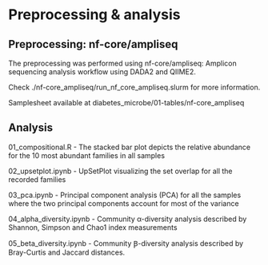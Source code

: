 # Preprocessing & analysis

##  Preprocessing: nf-core/ampliseq
The preprocessing was performed using nf-core/ampliseq: Amplicon sequencing analysis workflow using DADA2 and QIIME2. 

Check ./nf-core_ampliseq/run_nf_core_ampliseq.slurm for more information. 

Samplesheet available at diabetes_microbe/01-tables/nf-core_ampliseq

##  Analysis

01_compositional.R  - The stacked bar plot depicts the relative abundance for the 10 most abundant families in all samples

02_upsetplot.ipynb - UpSetPlot visualizing the set overlap for all the recorded families 

03_pca.ipynb - Principal component analysis (PCA) for all the samples where the two principal components account for most of the variance 

04_alpha_diversity.ipynb - Community α-diversity analysis described by Shannon, Simpson and Chao1 index measurements

05_beta_diversity.ipynb - Community Ꞵ-diversity analysis described by Bray-Curtis and Jaccard distances.

